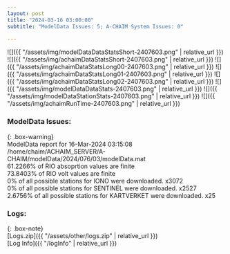 ```yaml
---
layout: post
title: "2024-03-16 03:00:00"
subtitle: "ModelData Issues: 5; A-CHAIM System Issues: 0"

---
```


![]({{ "/assets/img/modelDataDataStatsShort-2407603.png" | relative_url }})
![]({{ "/assets/img/achaimDataStatsShort-2407603.png" | relative_url }})
![]({{ "/assets/img/achaimDataStatsLong00-2407603.png" | relative_url }})
![]({{ "/assets/img/achaimDataStatsLong01-2407603.png" | relative_url }})
![]({{ "/assets/img/achaimDataStatsLong02-2407603.png" | relative_url }})
![]({{ "/assets/img/modelDataDataStats-2407603.png" | relative_url }})
![]({{ "/assets/img/modelDataStationStats-2407603.png" | relative_url }})
![]({{ "/assets/img/achaimRunTime-2407603.png" | relative_url }})


### ModelData Issues:  
  
{: .box-warning}  
 ModelData report for 16-Mar-2024 03:15:08   
 /home/chaim/ACHAIM_SERVER/A-CHAIM/modelData/2024/076/03/modelData.mat   
 61.2266% of RIO absoprtion values are finite   
 73.8403% of RIO volt values are finite   
 0% of all possible stations for IONO were downloaded. x3072   
 0% of all possible stations for SENTINEL were downloaded. x2527   
 2.6756% of all possible stations for KARTVERKET were downloaded. x25   
  


### Logs:  
  
{: .box-note}  
[Logs.zip]({{ "/assets/other/logs.zip" | relative_url }})  
[Log Info]({{ "/logInfo" | relative_url }})  
